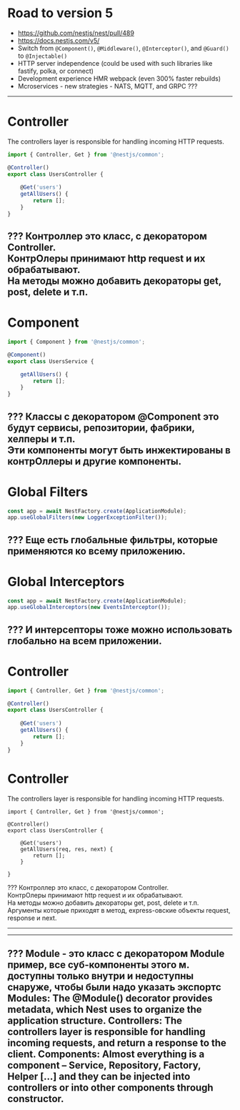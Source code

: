 # Road to version 5
* https://github.com/nestjs/nest/pull/489
* https://docs.nestjs.com/v5/
* Switch from `@Component()`, `@Middleware()`, `@Interceptor()`, and `@Guard()` to `@Injectable()`
* HTTP server independence (could be used with such libraries like fastify, polka, or connect)
* Development experience HMR webpack (even 300% faster rebuilds)
* Mcroservices - new strategies - NATS, MQTT, and GRPC
???

---

# Controller
The controllers layer is responsible for handling incoming HTTP requests.
```typescript
import { Controller, Get } from '@nestjs/common';

@Controller()
export class UsersController {
	
	@Get('users')
	getAllUsers() {
		return [];
	}
}
```
???
Контроллер это класс, с декоратором Controller.  
КонтрОлеры принимают http request и их обрабатывают.  
На методы можно добавить декораторы get, post, delete и т.п.
---
# Component

```typescript
import { Component } from '@nestjs/common';

@Component()
export class UsersService {

	getAllUsers() {
		return [];
	}
}
```
???
Классы с декоратором @Component это будут сервисы, репозитории, фабрики, хелперы и т.п.  
Эти компоненты могут быть инжектированы в контрОллеры и другие компоненты. 
---

# Global Filters
```typescript
const app = await NestFactory.create(ApplicationModule);
app.useGlobalFilters(new LoggerExceptionFilter());
```
???
Еще есть глобальные фильтры, которые применяются ко всему приложению.
---

# Global Interceptors
```typescript
const app = await NestFactory.create(ApplicationModule);
app.useGlobalInterceptors(new EventsInterceptor());
```
???
И интерсепторы тоже можно использовать глобально на всем приложении.
---

# Controller
```typescript
import { Controller, Get } from '@nestjs/common';

@Controller()
export class UsersController {
	
	@Get('users')
	getAllUsers() {
		return [];
	}
}
```

# Controller
The controllers layer is responsible for handling incoming HTTP requests.
```
import { Controller, Get } from '@nestjs/common';

@Controller()
export class UsersController {
    
    @Get('users')
    getAllUsers(req, res, next) {
    	return [];
    }

}
```
???
Контроллер это класс, с декоратором Controller.  
КонтрОлеры принимают http request и их обрабатывают.  
На методы можно добавить декораторы get, post, delete и т.п.
Аргументы которые приходят в метод, express-овские объекты request, response и next.


---

---

???
Module - это класс с декоратором Module пример, все суб-компоненты этого м. доступны только внутри и недоступны снаруже, чтобы были надо указать экспортс
Modules: The @Module() decorator provides metadata, which Nest uses to organize the application structure.
Controllers: The controllers layer is responsible for handling incoming requests, and return a response to the client.
Components: Almost everything is a component – Service, Repository, Factory, Helper […] and they can be injected into controllers or into other components through constructor.
---
